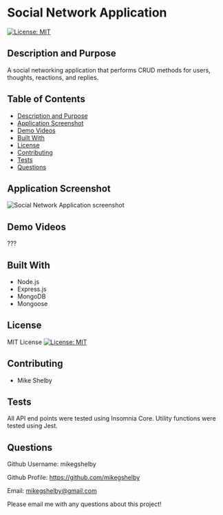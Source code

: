 # Social Network Application
[![License: MIT](https://img.shields.io/badge/License-MIT-yellow.svg)](https://opensource.org/licenses/MIT)

## Description and Purpose
A social networking application that performs CRUD methods for users, thoughts, reactions, and replies.

## Table of Contents
  - [Description and Purpose](#description-and-purpose)
  - [Application Screenshot](#application-screenshot)
  - [Demo Videos](#demo-videos)
  - [Built With](#built-with)
  - [License](#license)
  - [Contributing](#contributing)
  - [Tests](#tests)
  - [Questions](#questions)

## Application Screenshot
![Social Network Application screenshot](./public/assets/images/social-network-screenshot.jpg "Application Screenshot")

## Demo Videos
???

## Built With
* Node.js
* Express.js
* MongoDB
* Mongoose
## License
MIT License
[![License: MIT](https://img.shields.io/badge/License-MIT-yellow.svg)](https://opensource.org/licenses/MIT)

## Contributing
* Mike Shelby

## Tests
All API end points were tested using Insomnia Core. Utility functions were tested using Jest.

## Questions
Github Username: mikegshelby

Github Profile: https://github.com/mikegshelby

Email: mikegshelby@gmail.com

Please email me with any questions about this project!